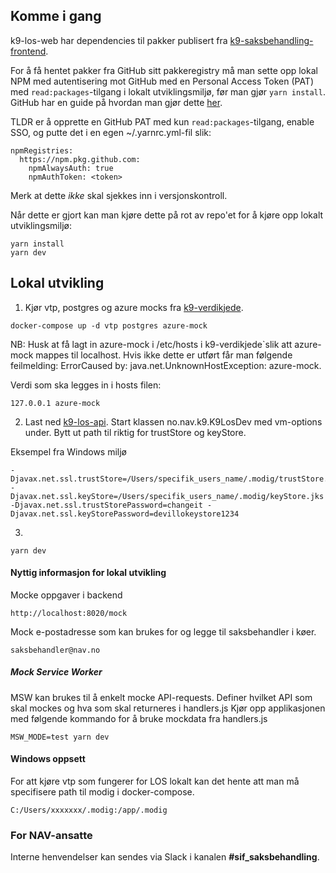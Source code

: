 ## Komme i gang

k9-los-web har dependencies til pakker publisert fra [k9-saksbehandling-frontend](https://github.com/navikt/k9-saksbehandling-frontend).

For å få hentet pakker fra GitHub sitt pakkeregistry må man sette opp lokal NPM med autentisering mot GitHub med en Personal Access Token (PAT) med `read:packages`-tilgang i lokalt utviklingsmiljø, før man gjør `yarn install`. GitHub har en guide på hvordan man gjør dette [her](https://docs.github.com/en/packages/working-with-a-github-packages-registry/working-with-the-npm-registry#authenticating-to-github-packages).

TLDR er å opprette en GitHub PAT med kun `read:packages`-tilgang, enable SSO, og putte det i en egen ~/.yarnrc.yml-fil slik:

```
npmRegistries:
  https://npm.pkg.github.com:
    npmAlwaysAuth: true
    npmAuthToken: <token>
```

Merk at dette _ikke_ skal sjekkes inn i versjonskontroll.

Når dette er gjort kan man kjøre dette på rot av repo'et for å kjøre opp lokalt utviklingsmiljø:

```
yarn install
yarn dev
```

## Lokal utvikling

1. Kjør vtp, postgres og azure mocks fra [k9-verdikjede](https://github.com/navikt/k9-verdikjede/tree/master/saksbehandling).

```
docker-compose up -d vtp postgres azure-mock
```

NB: Husk at få lagt in azure-mock i /etc/hosts i k9-verdikjede`slik att azure-mock mappes til localhost. Hvis ikke dette er utført får man følgende feilmelding: ErrorCaused by: java.net.UnknownHostException: azure-mock.

Verdi som ska legges in i hosts filen:

```
127.0.0.1 azure-mock
```

2. Last ned [k9-los-api](https://github.com/navikt/k9-los-api). Start klassen no.nav.k9.K9LosDev med vm-options under. Bytt ut path til riktig for trustStore og keyStore.

Eksempel fra Windows miljø

```
-Djavax.net.ssl.trustStore=/Users/specifik_users_name/.modig/trustStore.jks -Djavax.net.ssl.keyStore=/Users/specifik_users_name/.modig/keyStore.jks -Djavax.net.ssl.trustStorePassword=changeit -Djavax.net.ssl.keyStorePassword=devillokeystore1234
```

3.

```
yarn dev
```

#### Nyttig informasjon for lokal utvikling

Mocke oppgaver i backend

```
http://localhost:8020/mock
```

Mock e-postadresse som kan brukes for og legge til saksbehandler i køer.

```
saksbehandler@nav.no
```

##### Mock Service Worker

MSW kan brukes til å enkelt mocke API-requests.
Definer hvilket API som skal mockes og hva som skal returneres i handlers.js
Kjør opp applikasjonen med følgende kommando for å bruke mockdata fra handlers.js

```
MSW_MODE=test yarn dev
```

#### Windows oppsett

For att kjøre vtp som fungerer for LOS lokalt kan det hente att man må specifisere path til modig i docker-compose.

```
C:/Users/xxxxxxx/.modig:/app/.modig
```

### For NAV-ansatte

Interne henvendelser kan sendes via Slack i kanalen **#sif_saksbehandling**.
